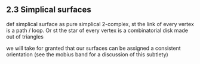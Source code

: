 ## 2.3 Simplical surfaces
def simplical surface as pure simplical 2-complex, st the link of every vertex is a path / loop.
Or st the star of every vertex is a combinatorial disk made out of triangles

we will take for granted that our surfaces can be assigned a consistent orientation
(see the mobius band for a discussion of this subtlety)


